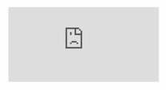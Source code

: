 ![](http://firedpot.com/images/sculptures/20110517-b6pfm1fim2rcg1rtheyb139fjx.jpg!:../sculptures.html)
